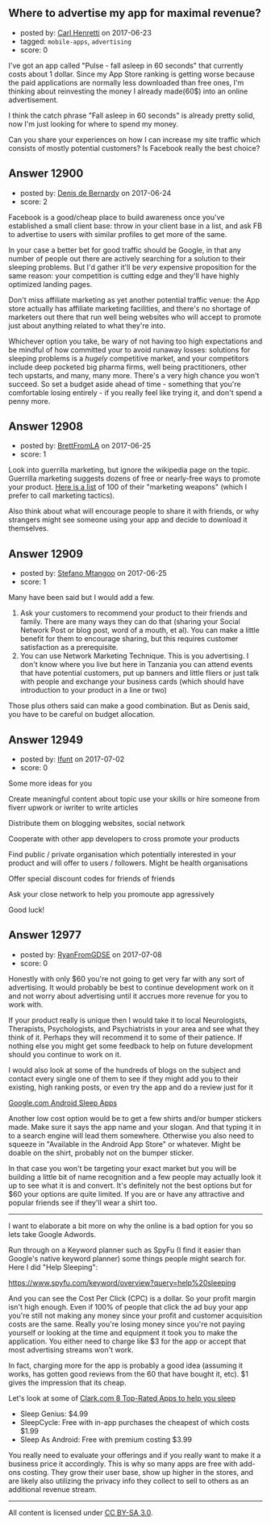 ## Where to advertise my app for maximal revenue?

- posted by: [Carl Henretti](https://stackexchange.com/users/10936651/carl-henretti) on 2017-06-23
- tagged: `mobile-apps`, `advertising`
- score: 0

I've got an app called "Pulse - fall asleep in 60 seconds" that currently costs about 1 dollar. Since my App Store ranking is getting worse because the paid applications are normally less downloaded than free ones, I'm thinking about reinvesting the money I already made(60$) into an online advertisement. 

I think the catch phrase "Fall asleep in 60 seconds" is already pretty solid, now I'm just looking for where to spend my money. 

Can you share your experiences on how I can increase my site traffic which consists of mostly potential customers? Is Facebook really the best choice?


## Answer 12900

- posted by: [Denis de Bernardy](https://stackexchange.com/users/182468/denis-de-bernardy) on 2017-06-24
- score: 2

Facebook is a good/cheap place to build awareness once you've established a small client base: throw in your client base in a list, and ask FB to advertise to users with similar profiles to get more of the same.

In your case a better bet for good traffic should be Google, in that any number of people out there are actively searching for a solution to their sleeping problems. But I'd gather it'll be _very_ expensive proposition for the same reason: your competition is cutting edge and they'll have highly optimized landing pages.

Don't miss affiliate marketing as yet another potential traffic venue: the App store actually has affiliate marketing facilities, and there's no shortage of marketers out there that run well being websites who will accept to promote just about anything related to what they're into.

Whichever option you take, be wary of not having too high expectations and be mindful of how committed your to avoid runaway losses: solutions for sleeping problems is a _hugely_ competitive market, and your competitors include deep pocketed big pharma firms, well being practitioners, other tech upstarts, and many, many more. There's a very high chance you won't succeed. So set a budget aside ahead of time - something that you're comfortable losing entirely - if you really feel like trying it, and don't spend a penny more.


## Answer 12908

- posted by: [BrettFromLA](https://stackexchange.com/users/2813127/brettfromla) on 2017-06-25
- score: 1

<p>Look into guerrilla marketing, but ignore the wikipedia page on the topic. Guerrilla marketing suggests dozens of free or nearly-free ways to promote your product. <a href="http://www.evancarmichael.com/Entrepreneur-Advice/446/100-Marketing-Weapons.html" rel="nofollow noreferrer">Here is a list</a> of 100 of their "marketing weapons" (which I prefer to call marketing tactics).</p>

<p>Also think about what will encourage people to share it with friends, or why strangers might see someone using your app and decide to download it themselves.</p>



## Answer 12909

- posted by: [Stefano Mtangoo](https://stackexchange.com/users/365002/stefano-mtangoo) on 2017-06-25
- score: 1

Many have been said but I would add a few.

 1. Ask your customers to recommend your product to their friends and family. There are many ways they can do that (sharing your Social Network Post or blog post, word of a mouth, et al). You can make a little benefit for them to encourage sharing, but this requires customer satisfaction as a prerequisite.
 2. You can use Network Marketing Technique. This is you advertising. I don't know where you live but here in Tanzania you can attend events that have potential customers, put up banners and little fliers or just talk with people and exchange your business cards (which should have introduction to your product in a line or two)

Those plus others said can make a good combination. But as Denis said, you have to be careful on budget allocation. 


## Answer 12949

- posted by: [Ifunt](https://stackexchange.com/users/8819009/ifunt) on 2017-07-02
- score: 0

Some more ideas for you

Create meaningful content about topic use your skills or hire someone from fiverr upwork or iwriter to write articles

Distribute them on blogging websites, social network

Cooperate with other app developers to cross promote your products

Find public / private organisation which potentially interested in your product and will offer to users / followers.
Might be health organisations

Offer special discount codes for friends of friends

Ask your close network to help you promoute app agressively

Good luck!


## Answer 12977

- posted by: [RyanFromGDSE](https://stackexchange.com/users/918629/ryanfromgdse) on 2017-07-08
- score: 0

Honestly with only $60 you're not going to get very far with any sort of advertising. It would probably be best to continue development work on it and not worry about advertising until it accrues more revenue for you to work with.

If your product really is unique then I would take it to local Neurologists, Therapists, Psychologists, and Psychiatrists in your area and see what they think of it. Perhaps they will recommend it to some of their patience. If nothing else you might get some feedback to help on future development should you continue to work on it.

I would also look at some of the hundreds of blogs on the subject and contact every single one of them to see if they might add you to their existing, high ranking posts, or even try the app and do a review just for it

[Google.com Android Sleep Apps](https://www.google.com/search?q=android+sleep+app&rlz=1C5CHFA_enUS727US727&oq=android+sleep+app&aqs=chrome..69i57j0l5.1943j0j7&sourceid=chrome&ie=UTF-8)

Another low cost option would be to get a few shirts and/or bumper stickers made. Make sure it says the app name and your slogan. And that typing it in to a search engine will lead them somewhere. Otherwise you also need to squeeze in "Available in the Android App Store" or whatever. Might be doable on the shirt, probably not on the bumper sticker.

In that case you won't be targeting your exact market but you will be building a little bit of name recognition and a few people may actually look it up to see what it is and convert. It's definitely not the best options but for $60 your options are quite limited. If you are or have any attractive and popular friends see if they'll wear a shirt too.

-----

I want to elaborate a bit more on why the online is a bad option for you so lets take Google Adwords.

Run through on a Keyword planner such as SpyFu (I find it easier than Google's native keyword planner) some things people might search for. Here I did "Help Sleeping":

https://www.spyfu.com/keyword/overview?query=help%20sleeping

And you can see the Cost Per Click (CPC) is a dollar. So your profit margin isn't high enough. Even if 100% of people that click the ad buy your app you're still not making any money since your profit and customer acquisition costs are the same. Really you're losing money since you're not paying yourself or looking at the time and equipment it took you to make the application. You either need to charge like $3 for the app or accept that most advertising streams won't work.

In fact, charging more for the app is probably a good idea (assuming it works, has gotten good reviews from the 60 that have bought it, etc). $1 gives the impression that its cheap. 

Let's look at some of [Clark.com 8 Top-Rated Apps to help you sleep](http://clark.com/health-health-care/apps-that-help-you-get-better-sleep/)

 - Sleep Genius: $4.99
 - SleepCycle: Free with in-app purchases the cheapest of which costs $1.99
 - Sleep As Android: Free with premium costing $3.99
 
You really need to evaluate your offerings and if you really want to make it a business price it accordingly. This is why so many apps are free with add-ons costing. They grow their user base, show up higher in the stores, and are likely also utilizing the privacy info they collect to sell to others as an additional revenue stream.



---

All content is licensed under [CC BY-SA 3.0](https://creativecommons.org/licenses/by-sa/3.0/).

